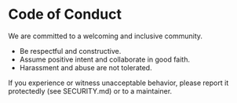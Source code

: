 # Code of Conduct

We are committed to a welcoming and inclusive community.

- Be respectful and constructive.
- Assume positive intent and collaborate in good faith.
- Harassment and abuse are not tolerated.

If you experience or witness unacceptable behavior, please report it protectedly (see SECURITY.md) or to a maintainer.

